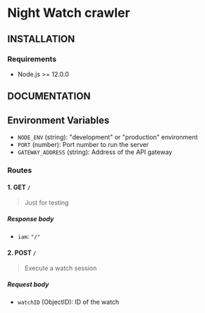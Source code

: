 # Night Watch crawler

## INSTALLATION

### Requirements

- Node.js >= 12.0.0

## DOCUMENTATION

## Environment Variables

- `NODE_ENV` (string): "development" or "production" environment
- `PORT` (number): Port number to run the server
- `GATEWAY_ADDRESS` (string): Address of the API gateway

### Routes

#### 1. GET `/`

> Just for testing

##### Response body

- `iam`: `"/"`

#### 2. POST `/`

> Execute a watch session

##### Request body

- `watchID` (ObjectID): ID of the watch
